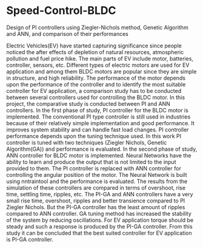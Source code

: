 # Speed-Control-BLDC
Design of PI controllers using Ziegler-Nichols method, Genetic Algorithm and ANN, and comparison of their performances

Electric Vehicles(EV) have started capturing significance since people noticed the
after effects of depletion of natural resources, atmospheric pollution and fuel price
hike. The main parts of EV include motor, batteries, controller, sensors, etc.
Different types of electric motors are used for EV application and among them
BLDC motors are popular since they are simple in structure, and high reliability.
The performance of the motor depends upon the performance of the controller and
to identify the most suitable controller for EV application, a comparison study has
to be conducted between several controllers used for controlling the BLDC motor. In
this project, the comparative study is conducted between PI and ANN controllers.
In the first phase of study, PI controller for the BLDC motor is implemented. The
conventional PI type controller is still used in industries because of their relatively
simple implementation and good performance. It improves system stability and
can handle fast load changes. PI controller performance depends upon the tuning
technique used. In this work PI controller is tuned with two techniques (Ziegler Nichols, Genetic Algorithm(GA)) and performance is evaluated.
In the second phase of study, ANN controller for BLDC motor is implemented.
Neural Networks have the ability to learn and produce the output that is not limited
to the input provided to them. The PI controller is replaced with ANN controller
for controlling the angular position of the motor. The Neural Network is built using
nntraintool and the performance is evaluated.
The results from the simulation of these controllers are compared in terms of
overshoot, rise time, settling time, ripples, etc. The PI-GA and ANN controllers
have a very small rise time, overshoot, ripples and better transience compared to PI Ziegler Nichols. But the PI-GA controller has the least amount of ripples compared
to ANN controller. GA tuning method has increased the stability of the system
by reducing oscillations. For EV application torque should be steady and such a
response is produced by the PI-GA controller. From this study it can be concluded
that the best suited controller for EV application is PI-GA controller.
